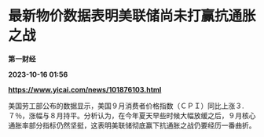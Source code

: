 # 最新物价数据表明美联储尚未打赢抗通胀之战
**第一财经**

**2023-10-16 01:56**

**https://www.yicai.com/news/101876103.html**

美国劳工部公布的数据显示，美国９月消费者价格指数（ＣＰＩ）同比上涨３.７％，涨幅与８月持平。分析认为，在今年夏天早些时候大幅放缓之后，９月核心通胀率部分指标仍然坚挺，这表明美联储彻底赢下抗通胀之战仍要经历一番曲折。
